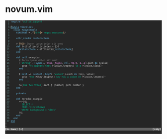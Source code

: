 novum.vim
=========

![ruby example using novum colorscheme](https://raw.githubusercontent.com/dylnmc/i/master/novum_scheme.png)
